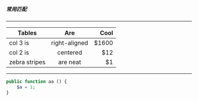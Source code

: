 ##### 常用匹配
* * *

| Tables        | Are           | Cool  |
| ------------- |:-------------:| -----:|
| col 3 is      | right-aligned | $1600 |
| col 2 is      | centered      |   $12 |
| zebra stripes | are neat      |    $1 |

* * *
```php
public function aa () {
    $a = 1;
}
```
